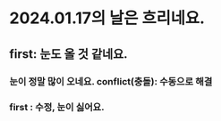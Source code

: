 # 2024.01.17의 날은 흐리네요.
## first: 눈도 올 것 같네요.
### 눈이 정말 많이 오네요. conflict(충돌): 수동으로 해결
### first : 수정, 눈이 싫어요.
